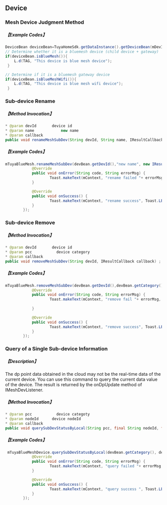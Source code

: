 ## Device

### Mesh Device Judgment Method
##### 【Example Codes】

```java
DeviceBean deviceBean=TuyaHomeSdk.getDataInstance().getDeviceBean(mDevId);
// Determine whether it is a bluemesh device (child device + gateway)
if(deviceBean.isBlueMesh()){
    L.d(TAG, "This device is blue mesh device");
 }

// Determine if it is a bluemesh gateway device
if(deviceBean.isBlueMeshWifi()){
    L.d(TAG, "This device is blue mesh wifi device");
 }
```
###  Sub-device Rename
##### 【Method Invocation】
```java
* @param devId    	 device id
* @param name		     new name
* @param callback	
public void renameMeshSubDev(String devId, String name, IResultCallback callback);

```

##### 【Example Codes】
```java
mTuyaBlueMesh.renameMeshSubDev(devBean.getDevId(),"new name", new IResultCallback() {
            @Override
            public void onError(String code, String errorMsg) {
            		Toast.makeText(mContext, "rename failed "+ errorMsg, Toast.LENGTH_LONG).show();
            }

            @Override
            public void onSuccess() {
            		Toast.makeText(mContext, "rename success", Toast.LENGTH_LONG).show();
            }
        });
```

###  Sub-device Remove
#####  【Method Invocation】
```java
* @param devId    	 device id
* @param pcc  		   device category
* @param callback	
public void removeMeshSubDev(String devId, IResultCallback callback) ;

```
#####  【Example Codes】
```java
mTuyaBlueMesh.removeMeshSubDev(devBean.getDevId(),devBean.getCategory(), new IResultCallback() {
            @Override
            public void onError(String code, String errorMsg) {
            		Toast.makeText(mContext, "remove fail "+ errorMsg, Toast.LENGTH_LONG).show();
    
            }

            @Override
            public void onSuccess() {
            		Toast.makeText(mContext, "remove success", Toast.LENGTH_LONG).show();
            }
        });
```

### Query of a Single Sub-device Information
##### 【Description】
The dp point data obtained in the cloud may not be the real-time data of the current device. You can use this command to query the current data value of the device. The result is returned by the onDpUpdate method of IMeshDevListener.

#####  【Method Invocation】
```java
* @param pcc  		   device categoty
* @param nodeId    	 device nodeId
* @param callback
public void querySubDevStatusByLocal(String pcc, final String nodeId, final IResultCallback callback);

```

#####  【Example Codes】
```java
 mTuyaBlueMeshDevice.querySubDevStatusByLocal(devBean.getCategory(), devBean.getNodeId(), new IResultCallback() {
            @Override
            public void onError(String code, String errorMsg) {
            		Toast.makeText(mContext, "query failed "+ errorMsg, Toast.LENGTH_LONG).show();
            }

            @Override
            public void onSuccess() {
            		Toast.makeText(mContext, "query success ", Toast.LENGTH_LONG).show();
            }
        });
```
